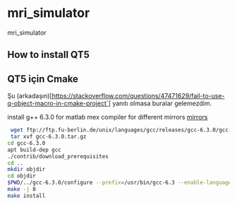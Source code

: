# mri_simulator
mri_simulator


## How to install QT5


## QT5 için Cmake

Şu (arkadaşın)[https://stackoverflow.com/questions/47471629/fail-to-use-q-object-macro-in-cmake-project`] yanıtı olmasa buralar gelemezdim.



install g++ 6.3.0 for matlab mex compiler for different mirrors [mirrors](https://gcc.gnu.org/mirrors.html)
```bash
 wget ftp://ftp.fu-berlin.de/unix/languages/gcc/releases/gcc-6.3.0/gcc-6.3.0.tar.gz
 tar xvf gcc-6.3.0.tar.gz
cd gcc-6.3.0
apt build-dep gcc
./contrib/download_prerequisites
cd ..
mkdir objdir
cd objdir
$PWD/../gcc-6.3.0/configure --prefix=/usr/bin/gcc-6.3 --enable-languages=c,c++,fortran,go --disable-multilib
make -j 8
make install

```
